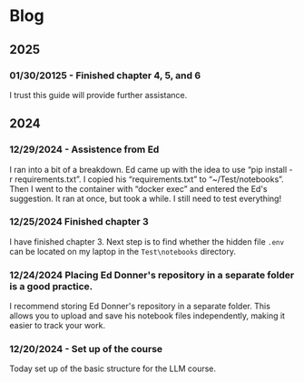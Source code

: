 # Blog

## 2025

### 01/30/20125 - Finished chapter 4, 5, and 6

I trust this guide will provide further assistance.

## 2024

### 12/29/2024 - Assistence from Ed

I ran into a bit of a breakdown. Ed came up with the idea to use “pip install -r requirements.txt”. I copied his “requirements.txt” to “~/Test/notebooks”. Then I went to the container with “docker exec” and entered the Ed's suggestion. It ran at once, but took a while. I still need to test everything!

### 12/25/2024 Finished chapter 3

I have finished chapter 3. Next step is to find whether the hidden file `.env` can be located on my laptop in the `Test\notebooks` directory.

### 12/24/2024 Placing Ed Donner's repository in a separate folder is a good practice.

I recommend storing Ed Donner's repository in a separate folder. This allows you to upload and save his notebook files independently, making it easier to track your work.

### 12/20/2024 - Set up of the course

Today set up of the basic structure for the LLM course.

